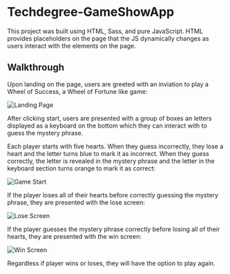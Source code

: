 # Techdegree-GameShowApp

This project was built using HTML, Sass, and pure JavaScript. HTML provides placeholders on the page that the JS dynamically changes as users interact with the elements on the page.  

## Walkthrough
Upon landing on the page, users are greeted with an inviation to play a Wheel of Success, a Wheel of Fortune like game:

![Landing Page](https://drive.google.com/uc?id=1K0NFjJ3WBM6tB6FX_9NanAPNNEXo_bdl&sz=600)

After clicking start, users are presented with a group of boxes an letters displayed as a keyboard on the bottom which they can interact with to guess the mystery phrase.

Each player starts with five hearts. When they guess incorrectly, they lose a heart and the letter turns blue to mark it as incorrect. When they guess correctly, the letter is revealed in the mystery phrase and the letter in the keyboard section turns orange to mark it as correct:

![Game Start](https://drive.google.com/uc?id=1Qc5D82e_FLMlBrNQR2-S9_C6wDnhgZ_J&sz=600)

If the player loses all of their hearts before correctly guessing the mystery phrase, they are presented with the lose screen:

![Lose Screen](https://drive.google.com/uc?id=1W-C6LdAfvWkSgDZ-Obv1VNzwLcG9MiOp&sz=600)

If the player guesses the mystery phrase correctly before losing all of their hearts, they are presented with the win screen:

![Win Screen](https://drive.google.com/uc?id=1bx5y8sJUXHJeuMDVeQ2y9EM4jMUmfsYl&sz=600)

Regardless if player wins or loses, they will have the option to play again.